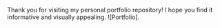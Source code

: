 Thank you for visiting my personal portfolio repository! I hope you find it informative and visually appealing.
![Portfolio].
